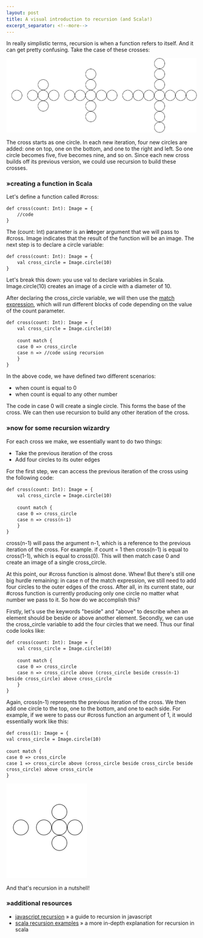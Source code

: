 ```yaml
---
layout: post
title: A visual introduction to recursion (and Scala!)
excerpt_separator: <!--more-->
---
```


In really simplistic terms, recursion is when a function refers to itself. And it can get pretty confusing. Take the case of these crosses:

![image of crosses](images/crosses-recursion.png "crosses made with recursion")

The cross starts as one circle. In each new iteration, four new circles are added: one on top, one on the bottom, and one to the right and left. So one circle becomes five, five becomes nine, and so on. Since each new cross builds off its previous version, we could use recursion to build these crosses.

### »creating a function in Scala

Let's define a function called #cross:

```
def cross(count: Int): Image = {
    //code
}
```

<!--more-->

The (count: Int) parameter is an **int**eger argument that we will pass to #cross.  Image indicates that the result of the function will be an image. The next step is to declare a circle variable:

```
def cross(count: Int): Image = {
    val cross_circle = Image.circle(10)
}
```

Let's break this down: you use val to declare variables in Scala. Image.circle(10) creates an image of a circle with a diameter of 10.

After declaring the cross_circle variable, we will then use the [match expression](https://docs.scala-lang.org/tour/pattern-matching.html), which will run different blocks of code depending on the value of the count parameter.

```
def cross(count: Int): Image = {
    val cross_circle = Image.circle(10)
    
    count match {
    case 0 => cross_circle
    case n => //code using recursion
    }
}
```

In the above code, we have defined two different scenarios:
* when count is equal to 0
* when count is equal to any other number

The code in case 0 will create a single circle. This forms the base of the cross. We can then use recursion to build any other iteration of the cross.

### »now for some recursion wizardry

For each cross we make, we essentially want to do two things:

* Take the previous iteration of the cross
* Add four circles to its outer edges

For the first step, we can access the previous iteration of the cross using the following code:

```
def cross(count: Int): Image = {
    val cross_circle = Image.circle(10)

    count match {
    case 0 => cross_circle
    case n => cross(n-1)
    }
}
```
cross(n-1) will pass the argument n-1, which is a reference to the previous iteration of the cross. For example. if count = 1 then cross(n-1) is equal to cross(1-1), which is equal to cross(0). This will then match case 0 and create an image of a single cross_circle.

At this point, our #cross function is almost done. Whew! But there's still one big hurdle remaining: in case n of the match expression, we still need to add four circles to the outer edges of the cross. After all, in its current state, our #cross function is currently producing only one circle no matter what number we pass to it. So how do we accomplish this?

Firstly, let's use the keywords "beside" and "above" to describe when an element should be beside or above another element. Secondly, we can use the cross_circle variable to add the four circles that we need. Thus our final code looks like:


```
def cross(count: Int): Image = {
    val cross_circle = Image.circle(10)

    count match {
    case 0 => cross_circle
    case n => cross_circle above (cross_circle beside cross(n-1) beside cross_circle) above cross_circle
    }
}
```

Again, cross(n-1) represents the previous iteration of the cross. We then add one circle to the top, one to the bottom, and one to each side. For example, if we were to pass our #cross function an argument of 1, it would essentially work like this:

```
def cross(1): Image = {
val cross_circle = Image.circle(10)

count match {
case 0 => cross_circle
case 1 => cross_circle above (cross_circle beside cross_circle beside cross_circle) above cross_circle
}
```

![image of cross(0) and cross(1)](images/crosses-recursion-short.png "recursion examples")

And that's recursion in a nutshell!

### »additional resources

* [javascript recursion](https://www.thecodingdelight.com/understanding-recursion-javascript/) » a guide to recursion in javascript
* [scala recursion examples](https://alvinalexander.com/scala/scala-recursion-examples-recursive-programming) » a more in-depth explanation for recursion in scala
